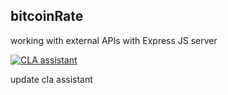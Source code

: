 ## bitcoinRate
working with external APIs with Express JS server

[![CLA assistant](https://preview.cla-assistant.io/readme/badge/ibakshay/bitcoinRate)](https://preview.cla-assistant.io/ibakshay/bitcoinRate)

update cla assistant

